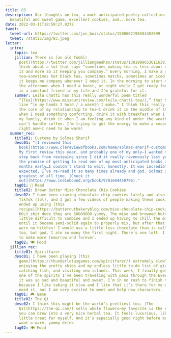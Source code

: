 ```yaml
---
title: 83
description: Our thoughts on tea, a much-anticipated poetry collection, a
  beautiful and sweet game, excellent cookies, and...more tea.
date: 2022-03-11T18:59:27.027Z
tweet:
  tweet-url: https://twitter.com/jon_bois/status/1500602196584452099
  tweet: /static/img/83.jpeg
letter:
  intro:
    topic: tea
    jillian: There is [an old Tumblr
      post](https://twitter.com/jilliangmeehan/status/1381998653611638787?s=20&t=Gwv7A7MX4UVdGMXATrokFQ) I
      think about a lot that says “sometimes making tea is less about drinking
      it and more ab it keeping you company.” Every morning, I make a cup of
      tea—sometimes hot black tea, sometimes matcha, sometimes an iced chai—and
      it keeps me company whenever I need it. In the morning to start my day, in
      the afternoon when I need a boost, at night while I get ready for bed. It
      is a constant friend in my life and I’m grateful for it.
    summer: Leila Chatti has this really wonderful poem titled
      “[Tea](https://www.missourireview.com/leila-chatti-tea/),” that has the
      line “in my hands I hold / a warmth I make.” I think this really gets at
      the core of my relationship to tea—I drink it in the middle of the day
      when I need something comforting, drink it with breakfast when I am with
      my family, drink it when I am feeling any kind of under the weather and
      can’t handle coffee. I’m trying to get the energy to make a second cup,
      right now—I need to be warm!
  summer_rec:
    title01: Customs by Solmaz Sharif
    desc01: "[I reviewed this
      book](https://www.clereviewofbooks.com/home/solmaz-sharif-customs-review)!
      My first review this year, and probably one of my only—I wanted to take a
      step back from reviewing since I did it really ravenously last year, but
      the promise of getting to read one of my most-anticipated books a few
      months early…I couldn’t stand to wait, honestly. It was incredible, as
      expected, I’ve re-read it so many times already and god. Solmaz Sharif,
      greatest of all time. [Check it
      out](https://www.indiebound.org/book/9781644450796)."
    tag01: 📖 Read
    title02: Brown Butter Miso Chocolate Chip Cookies
    desc02: I have been craving chocolate chip cookies lately and also am now on
      TikTok (lol), and I got a few videos of people making these cookies. I
      ended up using [this
      recipe](https://butternutbakeryblog.com/miso-chocolate-chip-cookies/), and
      HOLY shit dude they are SOOOOOOO yummy. The miso and browned butter were a
      little difficult to combine and I ended up having to chill the mixture
      until it became semi-solid again to properly mix, but after that there
      were no hitches! I would use a little less chocolate than is called for,
      too, but god. I ate so many the first night. There’s one left. I’m going
      to make more tomorrow and forever.
    tag02: 🍽️ Food
  jillian_rec:
    title01: Spiritfarer
    desc01: I have been playing [this
      game](https://thunderlotusgames.com/spiritfarer/) extremely slowly—just
      enjoying the pretty skies and my endless little to-do list of giving hugs,
      catching fish, and visiting new islands. This week, I finally got to help
      one of the spirits I’ve been traveling with pass through the Everdoor, and
      it was so sad and beautiful and sweet. I’m in no rush to finish the game,
      because I like taking it slow and I like that it’s there for me when I
      need it, but I am very excited to meet and help new characters.
    tag01: 🎮 Game
    title02: The Qi
    desc02: I think this might be the world’s prettiest tea. [The
      Qi](https://the-qi.com/) sells whole flowers—my favorite is the rose—that
      you can brew into a very nice herbal tea. It feels luxurious, like a
      little treat for myself. And it’s especially good right before bed when I
      want a warm, yummy drink.
    tag02: 🍽️ Food
---
```

